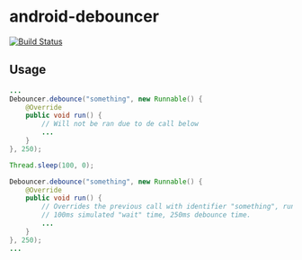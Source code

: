 # android-debouncer

[![Build Status](https://travis-ci.org/xolan/android-debouncer.svg?branch=master)](https://travis-ci.org/xolan/android-debouncer)

## Usage

```java
...
Debouncer.debounce("something", new Runnable() {
    @Override
    public void run() {
        // Will not be ran due to de call below
        ...
    }
}, 250);

Thread.sleep(100, 0);

Debouncer.debounce("something", new Runnable() {
    @Override
    public void run() {
        // Overrides the previous call with identifier "something", running after approx. 350ms.
        // 100ms simulated "wait" time, 250ms debounce time.
        ...
    }
}, 250);
...
```